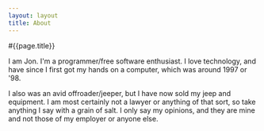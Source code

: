 ```yaml
---
layout: layout
title: About
---
```


#{{page.title}}

I am Jon.  I'm a programmer/free software enthusiast.  I love technology, and have since I first got my hands on a computer, which was around 1997 or '98. 

I also was an avid offroader/jeeper, but I have now sold my jeep and equipment.  I am most certainly not a lawyer or anything of that sort, so take anything I say with a grain of salt.  I only say my opinions, and they are mine and not those of my employer or anyone else.






